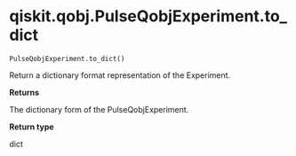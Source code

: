 # qiskit.qobj.PulseQobjExperiment.to\_dict

`PulseQobjExperiment.to_dict()`

Return a dictionary format representation of the Experiment.

**Returns**

The dictionary form of the PulseQobjExperiment.

**Return type**

dict

